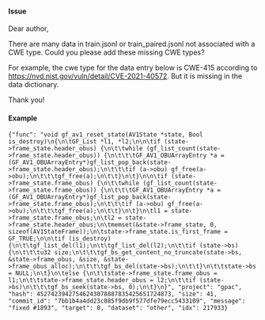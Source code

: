 #### Issue

Dear author, 

There are many data in train.jsonl or train_paired.jsonl not associated with a CWE type. Could you please add these missing CWE types? 

For example, the cwe type for the data entry below is CWE-415 according to https://nvd.nist.gov/vuln/detail/CVE-2021-40572. But it is missing in the data dictionary.

Thank you!

#### Example
```
{"func": "void gf_av1_reset_state(AV1State *state, Bool is_destroy)\n{\n\tGF_List *l1, *l2;\n\n\tif (state->frame_state.header_obus) {\n\t\twhile (gf_list_count(state->frame_state.header_obus)) {\n\t\t\tGF_AV1_OBUArrayEntry *a = (GF_AV1_OBUArrayEntry*)gf_list_pop_back(state->frame_state.header_obus);\n\t\t\tif (a->obu) gf_free(a->obu);\n\t\t\tgf_free(a);\n\t\t}\n\t}\n\n\tif (state->frame_state.frame_obus) {\n\t\twhile (gf_list_count(state->frame_state.frame_obus)) {\n\t\t\tGF_AV1_OBUArrayEntry *a = (GF_AV1_OBUArrayEntry*)gf_list_pop_back(state->frame_state.frame_obus);\n\t\t\tif (a->obu) gf_free(a->obu);\n\t\t\tgf_free(a);\n\t\t}\n\t}\n\tl1 = state->frame_state.frame_obus;\n\tl2 = state->frame_state.header_obus;\n\tmemset(&state->frame_state, 0, sizeof(AV1StateFrame));\n\tstate->frame_state.is_first_frame = GF_TRUE;\n\n\tif (is_destroy) {\n\t\tgf_list_del(l1);\n\t\tgf_list_del(l2);\n\t\tif (state->bs) {\n\t\t\tu32 size;\n\t\t\tgf_bs_get_content_no_truncate(state->bs, &state->frame_obus, &size, &state->frame_obus_alloc);\n\t\t\tgf_bs_del(state->bs);\n\t\t}\n\t\tstate->bs = NULL;\n\t}\n\telse {\n\t\tstate->frame_state.frame_obus = l1;\n\t\tstate->frame_state.header_obus = l2;\n\t\tif (state->bs)\n\t\t\tgf_bs_seek(state->bs, 0);\n\t}\n}", "project": "gpac", "hash": 45274239427546243078887835425651724873, "size": 41, "commit_id": "7bb1b4a4dd23c885f9db9f577dfe79ecc5433109", "message": "fixed #1893", "target": 0, "dataset": "other", "idx": 217933}
```

